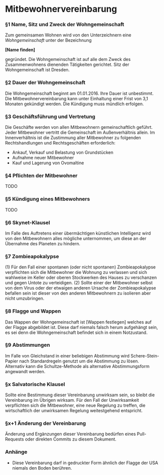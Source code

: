 # Mitbewohnervereinbarung

### §1 Name, Sitz und Zweck der Wohngemeinschaft

Zum gemeinsamen Wohnen wird von den Unterzeichnern eine *Wohngemeinschaft* unter der Bezeichnung

**[Name finden]**

gegründet. Die Wohngemeinschaft ist auf alle dem Zweck des Zusammenwohnens dienenden Tätigkeiten gerichtet. Sitz der Wohngemeinschaft ist Dresden.

### §2 Dauer der Wohngemeinschaft

Die Wohngemeinschaft beginnt am 01.01.2016. Ihre Dauer ist unbestimmt. Die Mitbewohnervereinbarung kann unter Einhaltung einer Frist von 3,1 Monaten gekündigt werden. Die Kündigung muss mündlich erfolgen.

### §3 Geschäftsführung und Vertretung

Die Geschäfte werden von allen Mitbewohnern gemeinschaftlich geführt. Jeder Mitbewohner vertritt die Gemeinschaft im Außenverhältnis allein.
Im Innenverhältnis ist die Zustimmung aller Mitbewohner zu folgenden Rechtshandlungen und Rechtsgeschäften erforderlich:
 - Ankauf, Verkauf und Belastung von Grundstücken
 - Aufnahme neuer Mitbewohner
 - Kauf und Lagerung von Ovomaltine

### §4 Pflichten der Mitbewohner

TODO

### §5 Kündigung eines Mitbewohners

TODO

### §6 Skynet-Klausel

Im Falle des Auftretens einer übermächtigen künstlichen Intelligenz wird von den Mitbewohnern alles mögliche unternommen, um diese an der Übernahme des Planeten zu hindern.

### §7 Zombieapokalypse

(1) Für den Fall einer spontanen (oder nicht spontanen) Zombieapokalypse verpflichten sich die Mitbewohner die Wohnung zu verlassen und sich wahlweise im Keller oder oberen Stockwerken des Hauses zu verschanzen und gegen Untote zu verteidigen.
(2) Sollte einer der Mitbewohner selbst von dem Virus oder der etwaigen anderen Ursache der Zombieapokalypse befallen sein ist dieser von den anderen Mitbewohnern zu isolieren aber nicht umzubringen.

### §8 Flagge und Wappen

Das Wappen der Wohngemeinschaft ist [Wappen festlegen] welches auf der Flagge abgebildet ist. Diese darf niemals falsch herum aufgehängt sein, es sei denn die Wohngemeinschaft befindet sich in einem Notzustand.

### §9 Abstimmungen

Im Falle von Gleichstand in einer beliebigen Abstimmung wird Schere-Stein-Papier nach Standardregeln genutzt um die Abstimmung zu lösen. Alternativ kann die Schultze-Methode als alternative Abstimmungsform angewandt werden.

### §x Salvatorische Klausel

Sollte eine Bestimmung dieser Vereinbarung unwirksam sein, so bleibt die Vereinbarung im Übrigen wirksam.
Für den Fall der Unwirksamkeit verpflichten sich die Mitbewohner, eine neue Regelung zu treffen, die wirtschaftlich der unwirksamen Regelung weitestgehend entspricht.

### §x+1 Änderung der Vereinbarung

Änderung und Ergänzungen dieser Vereinbarung bedürfen eines Pull-Requests oder direkten Commits zu diesem Dokument.

### Anhänge

 - Diese Vereinbarung darf in gedruckter Form ähnlich der Flagge der USA niemals den Boden berühren.
